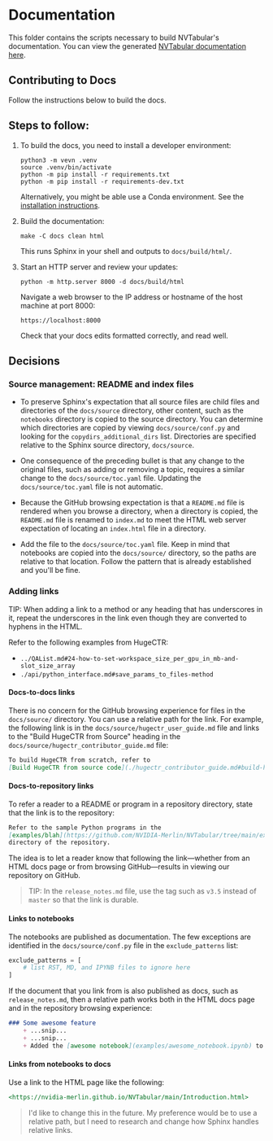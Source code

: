 # Documentation

This folder contains the scripts necessary to build NVTabular's documentation.
You can view the generated [NVTabular documentation here](https://nvidia-merlin.github.io/NVTabular/main/Introduction.html).

## Contributing to Docs

Follow the instructions below to build the docs.

## Steps to follow:

1. To build the docs, you need to install a developer environment:

   ```shell
   python3 -m vevn .venv
   source .venv/bin/activate
   python -m pip install -r requirements.txt
   python -m pip install -r requirements-dev.txt
   ```

   Alternatively, you might be able use a Conda environment. See the [installation instructions](https://github.com/NVIDIA/NVTabular).

1. Build the documentation:

   ```shell
   make -C docs clean html
   ```

   This runs Sphinx in your shell and outputs to `docs/build/html/`.

1. Start an HTTP server and review your updates:

   ```shell
   python -m http.server 8000 -d docs/build/html
   ```

   Navigate a web browser to the IP address or hostname of the host machine at port 8000:

   `https://localhost:8000`

   Check that your docs edits formatted correctly, and read well.

## Decisions

### Source management: README and index files

* To preserve Sphinx's expectation that all source files are child files and directories
  of the `docs/source` directory, other content, such as the `notebooks` directory is
  copied to the source directory. You can determine which directories are copied by
  viewing `docs/source/conf.py` and looking for the `copydirs_additional_dirs` list.
  Directories are specified relative to the Sphinx source directory, `docs/source`.

* One consequence of the preceding bullet is that any change to the original files,
  such as adding or removing a topic, requires a similar change to the `docs/source/toc.yaml`
  file.  Updating the `docs/source/toc.yaml` file is not automatic.

* Because the GitHub browsing expectation is that a `README.md` file is rendered when you
  browse a directory, when a directory is copied, the `README.md` file is renamed to
  `index.md` to meet the HTML web server expectation of locating an `index.html` file
  in a directory.

* Add the file to the `docs/source/toc.yaml` file.  Keep in mind that notebooks are
  copied into the `docs/source/` directory, so the paths are relative to that location.
  Follow the pattern that is already established and you'll be fine.
  
### Adding links

TIP: When adding a link to a method or any heading that has underscores in it, repeat
the underscores in the link even though they are converted to hyphens in the HTML.

Refer to the following examples from HugeCTR:

* `../QAList.md#24-how-to-set-workspace_size_per_gpu_in_mb-and-slot_size_array`
* `./api/python_interface.md#save_params_to_files-method`

#### Docs-to-docs links

There is no concern for the GitHub browsing experience for files in the `docs/source/` directory.
You can use a relative path for the link.  For example, the following link is in the
`docs/source/hugectr_user_guide.md` file and links to the "Build HugeCTR from Source" heading
in the `docs/source/hugectr_contributor_guide.md` file:

```markdown
To build HugeCTR from scratch, refer to
[Build HugeCTR from source code](./hugectr_contributor_guide.md#build-hugectr-from-source).
```

#### Docs-to-repository links

To refer a reader to a README or program in a repository directory, state that
the link is to the repository:

```markdown
Refer to the sample Python programs in the
[examples/blah](https://github.com/NVIDIA-Merlin/NVTabular/tree/main/examples/blah)
directory of the repository.
```

The idea is to let a reader know that following the link&mdash;whether from an HTML docs page or
from browsing GitHub&mdash;results in viewing our repository on GitHub.

> TIP: In the `release_notes.md` file, use the tag such as `v3.5` instead of `master` so that
> the link is durable.

#### Links to notebooks

The notebooks are published as documentation. The few exceptions are identified in the
`docs/source/conf.py` file in the `exclude_patterns` list:

```python
exclude_patterns = [
    # list RST, MD, and IPYNB files to ignore here
]
```

If the document that you link from is also published as docs, such as `release_notes.md`, then
a relative path works both in the HTML docs page and in the repository browsing experience:

```markdown
### Some awesome feature
    + ...snip...
    + ...snip...
    + Added the [awesome notebook](examples/awesome_notebook.ipynb) to show how to use the feature.
```

#### Links from notebooks to docs

Use a link to the HTML page like the following:

```markdown
<https://nvidia-merlin.github.io/NVTabular/main/Introduction.html>
```

> I'd like to change this in the future. My preference would be to use a relative
> path, but I need to research and change how Sphinx handles relative links.
